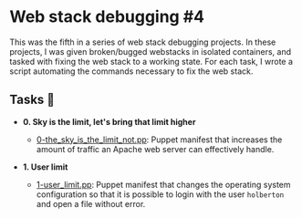 # Web stack debugging #4

This was the fifth in a series of web stack debugging projects. In these
projects, I was given broken/bugged webstacks in isolated containers,
and tasked with fixing the web stack to a working state. For each
task, I wrote a script automating the commands necessary to fix the
web stack.

## Tasks :page_with_curl:

- **0. Sky is the limit, let's bring that limit higher**

  - [0-the_sky_is_the_limit_not.pp](./0-the_sky_is_the_limit_not.pp): Puppet manifest
    that increases the amount of traffic an Apache web server can effectively handle.

- **1. User limit**
  - [1-user_limit.pp](./1-user_limit.pp): Puppet manifest that changes the operating system
    configuration so that it is possible to login with the user `holberton` and open a file
    without error.
